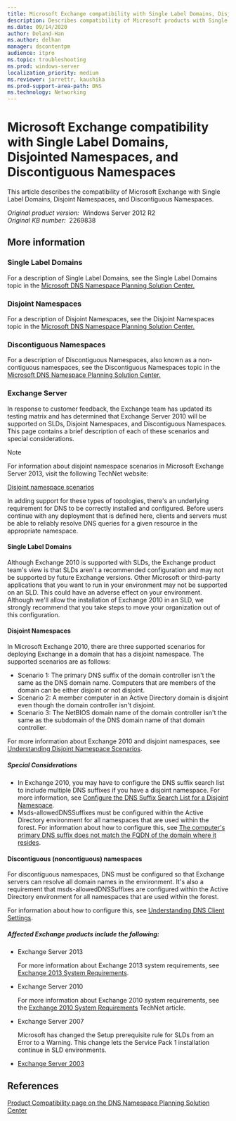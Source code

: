 ```yaml
---
title: Microsoft Exchange compatibility with Single Label Domains, Disjointed Namespaces, and Discontiguous Namespaces
description: Describes compatibility of Microsoft products with Single Label Domains, Disjoint Namespaces, and Discontiguous Namespaces.
ms.date: 09/14/2020
author: Deland-Han
ms.author: delhan
manager: dscontentpm
audience: itpro
ms.topic: troubleshooting
ms.prod: windows-server
localization_priority: medium
ms.reviewer: jarrettr, kaushika
ms.prod-support-area-path: DNS
ms.technology: Networking
---
```

# Microsoft Exchange compatibility with Single Label Domains, Disjointed Namespaces, and Discontiguous Namespaces

This article describes the compatibility of Microsoft Exchange with Single Label Domains, Disjoint Namespaces, and Discontiguous Namespaces.

_Original product version:_ &nbsp;Windows Server 2012 R2  
_Original KB number:_ &nbsp;2269838


## More information

### Single Label Domains

For a description of Single Label Domains, see the Single Label Domains topic in the [Microsoft DNS Namespace Planning Solution Center.](/troubleshoot/windows-server/networking/dns-namespace-design) 

### Disjoint Namespaces

For a description of Disjoint Namespaces, see the Disjoint Namespaces topic in the [Microsoft DNS Namespace Planning Solution Center.](/troubleshoot/windows-server/networking/dns-namespace-design) 

### Discontiguous Namespaces

For a description of Discontiguous Namespaces, also known as a non-contiguous namespaces, see the Discontiguous Namespaces topic in the [Microsoft DNS Namespace Planning Solution Center.](/troubleshoot/windows-server/networking/dns-namespace-design)


### Exchange Server

In response to customer feedback, the Exchange team has updated its testing matrix and has determined that Exchange Server 2010 will be supported on SLDs, Disjoint Namespaces, and Discontiguous Namespaces. This page contains a brief description of each of these scenarios and special considerations.

> [!NOTE]
> For information about disjoint namespace scenarios in Microsoft Exchange Server 2013, visit the following TechNet website:

[Disjoint namespace scenarios](https://technet.microsoft.com/library/bb676377%28v=exchg.150%29.aspx) 

In adding support for these types of topologies, there's an underlying requirement for DNS to be correctly installed and configured. Before users continue with any deployment that is defined here, clients and servers must be able to reliably resolve DNS queries for a given resource in the appropriate namespace.

#### Single Label Domains

Although Exchange 2010 is supported with SLDs, the Exchange product team's view is that SLDs aren't a recommended configuration and may not be supported by future Exchange versions. Other Microsoft or third-party applications that you want to run in your environment may not be supported on an SLD. This could have an adverse effect on your environment. Although we'll allow the installation of Exchange 2010 in an SLD, we strongly recommend that you take steps to move your organization out of this configuration.

#### Disjoint Namespaces

In Microsoft Exchange 2010, there are three supported scenarios for deploying Exchange in a domain that has a disjoint namespace. The supported scenarios are as follows:
- Scenario 1: The primary DNS suffix of the domain controller isn't the same as the DNS domain name. Computers that are members of the domain can be either disjoint or not disjoint.
- Scenario 2: A member computer in an Active Directory domain is disjoint even though the domain controller isn't disjoint.
- Scenario 3: The NetBIOS domain name of the domain controller isn't the same as the subdomain of the DNS domain name of that domain controller.

For more information about Exchange 2010 and disjoint namespaces, see [Understanding Disjoint Namespace Scenarios](https://technet.microsoft.com/library/bb676377%28exchg.140%29.aspx).

##### Special Considerations

- In Exchange 2010, you may have to configure the DNS suffix search list to include multiple DNS suffixes if you have a disjoint namespace. For more information, see [Configure the DNS Suffix Search List for a Disjoint Namespace](https://technet.microsoft.com/library/bb847901%28exchg.140%29.aspx).
- Msds-allowedDNSSuffixes must be configured within the Active Directory environment for all namespaces that are used within the forest. For information about how to configure this, see [The computer's primary DNS suffix does not match the FQDN of the domain where it resides](https://technet.microsoft.com/library/aa998420.aspx).

#### Discontiguous (noncontiguous) namespaces

For discontiguous namespaces, DNS must be configured so that Exchange servers can resolve all domain names in the environment. It's also a requirement that msds-allowedDNSSuffixes are configured within the Active Directory environment for all namespaces that are used within the forest.

For information about how to configure this, see [Understanding DNS Client Settings](https://technet.microsoft.com/library/cc754152.aspx).

##### Affected Exchange products include the following:


- Exchange Server 2013

    For more information about Exchange 2013 system requirements, see [Exchange 2013 System Requirements](https://technet.microsoft.com/library/aa996719%28v=exchg.150%29.aspx).
- Exchange Server 2010

    For more information about Exchange 2010 system requirements, see the [Exchange 2010 System Requirements](https://technet.microsoft.com/library/aa996719%28exchg.140%29.aspx) TechNet article.
- Exchange Server 2007

    Microsoft has changed the Setup prerequisite rule for SLDs from an Error to a Warning. This change lets the Service Pack 1 installation continue in SLD environments.

- [Exchange Server 2003](https://technet.microsoft.com/library/bb123872%28exchg.65%29.aspx) 

## References

[Product Compatibility page on the DNS Namespace Planning Solution Center](/troubleshoot/windows-server/networking/dns-namespace-design)
